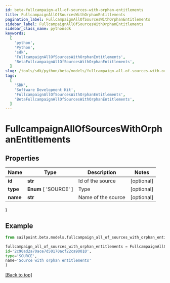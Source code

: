 ```yaml
---
id: beta-fullcampaign-all-of-sources-with-orphan-entitlements
title: FullcampaignAllOfSourcesWithOrphanEntitlements
pagination_label: FullcampaignAllOfSourcesWithOrphanEntitlements
sidebar_label: FullcampaignAllOfSourcesWithOrphanEntitlements
sidebar_class_name: pythonsdk
keywords:
  [
    'python',
    'Python',
    'sdk',
    'FullcampaignAllOfSourcesWithOrphanEntitlements',
    'BetaFullcampaignAllOfSourcesWithOrphanEntitlements',
  ]
slug: /tools/sdk/python/beta/models/fullcampaign-all-of-sources-with-orphan-entitlements
tags:
  [
    'SDK',
    'Software Development Kit',
    'FullcampaignAllOfSourcesWithOrphanEntitlements',
    'BetaFullcampaignAllOfSourcesWithOrphanEntitlements',
  ]
---
```


# FullcampaignAllOfSourcesWithOrphanEntitlements

## Properties

| Name     | Type                  | Description        | Notes      |
| -------- | --------------------- | ------------------ | ---------- |
| **id**   | **str**               | Id of the source   | [optional] |
| **type** | **Enum** [ 'SOURCE' ] | Type               | [optional] |
| **name** | **str**               | Name of the source | [optional] |

}

## Example

```python
from sailpoint.beta.models.fullcampaign_all_of_sources_with_orphan_entitlements import FullcampaignAllOfSourcesWithOrphanEntitlements

fullcampaign_all_of_sources_with_orphan_entitlements = FullcampaignAllOfSourcesWithOrphanEntitlements(
id='2c90ad2a70ace7d50170acf22ca90010',
type='SOURCE',
name='Source with orphan entitlements'
)

```

[[Back to top]](#)
